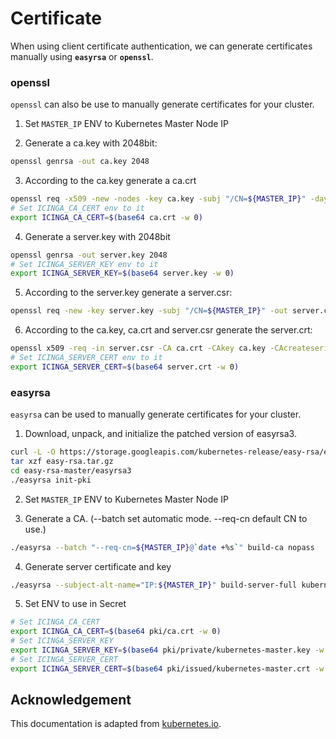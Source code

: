 # Certificate

When using client certificate authentication, we can generate certificates manually using **`easyrsa`** or **`openssl`**.

### openssl

`openssl` can also be use to manually generate certificates for your cluster.

1. Set `MASTER_IP` ENV to Kubernetes Master Node IP

2. Generate a ca.key with 2048bit:
```sh
openssl genrsa -out ca.key 2048
```

3. According to the ca.key generate a ca.crt
```sh
openssl req -x509 -new -nodes -key ca.key -subj "/CN=${MASTER_IP}" -days 10000 -out ca.crt
# Set ICINGA_CA_CERT env to it
export ICINGA_CA_CERT=$(base64 ca.crt -w 0)
```

4. Generate a server.key with 2048bit
```sh
openssl genrsa -out server.key 2048
# Set ICINGA_SERVER_KEY env to it
export ICINGA_SERVER_KEY=$(base64 server.key -w 0)
```

5. According to the server.key generate a server.csr:
```sh
openssl req -new -key server.key -subj "/CN=${MASTER_IP}" -out server.csr
```

6. According to the ca.key, ca.crt and server.csr generate the server.crt:
```sh
openssl x509 -req -in server.csr -CA ca.crt -CAkey ca.key -CAcreateserial -out server.crt -days 10000
# Set ICINGA_SERVER_CERT env to it
export ICINGA_SERVER_CERT=$(base64 server.crt -w 0)
```

### easyrsa

`easyrsa` can be used to manually generate certificates for your cluster.

1. Download, unpack, and initialize the patched version of easyrsa3.
```sh
curl -L -O https://storage.googleapis.com/kubernetes-release/easy-rsa/easy-rsa.tar.gz
tar xzf easy-rsa.tar.gz
cd easy-rsa-master/easyrsa3
./easyrsa init-pki
```

2. Set `MASTER_IP` ENV to Kubernetes Master Node IP

3. Generate a CA. (--batch set automatic mode. --req-cn default CN to use.)
```sh
./easyrsa --batch "--req-cn=${MASTER_IP}@`date +%s`" build-ca nopass
```

4. Generate server certificate and key
```sh
./easyrsa --subject-alt-name="IP:${MASTER_IP}" build-server-full kubernetes-master nopass
```

5. Set ENV to use in Secret
```sh
# Set ICINGA_CA_CERT
export ICINGA_CA_CERT=$(base64 pki/ca.crt -w 0)
# Set ICINGA_SERVER_KEY
export ICINGA_SERVER_KEY=$(base64 pki/private/kubernetes-master.key -w 0)
# Set ICINGA_SERVER_CERT
export ICINGA_SERVER_CERT=$(base64 pki/issued/kubernetes-master.crt -w 0)
```


## Acknowledgement

This documentation is adapted from [kubernetes.io]((https://kubernetes.io/docs/admin/authentication/#appendix)). 
